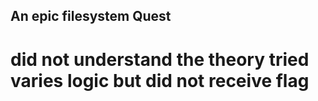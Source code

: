 ## An epic filesystem Quest
# did not understand the theory tried varies logic but did not receive flag
